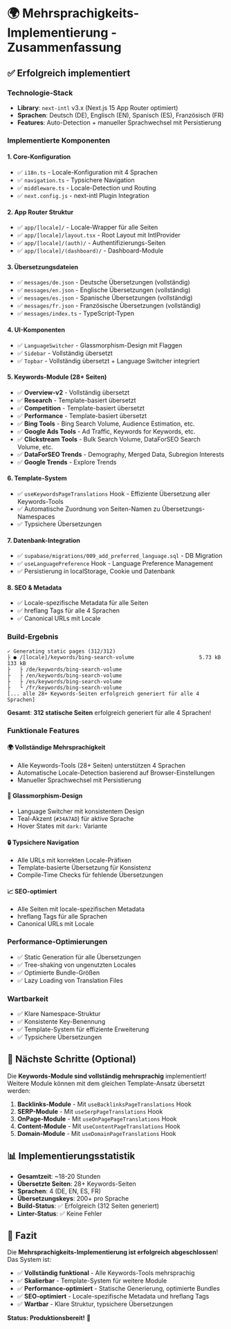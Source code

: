 # 🌍 Mehrsprachigkeits-Implementierung - Zusammenfassung

## ✅ **Erfolgreich implementiert**

### **Technologie-Stack**
- **Library**: `next-intl` v3.x (Next.js 15 App Router optimiert)
- **Sprachen**: Deutsch (DE), Englisch (EN), Spanisch (ES), Französisch (FR)
- **Features**: Auto-Detection + manueller Sprachwechsel mit Persistierung

### **Implementierte Komponenten**

#### **1. Core-Konfiguration**
- ✅ `i18n.ts` - Locale-Konfiguration mit 4 Sprachen
- ✅ `navigation.ts` - Typsichere Navigation
- ✅ `middleware.ts` - Locale-Detection und Routing
- ✅ `next.config.js` - next-intl Plugin Integration

#### **2. App Router Struktur**
- ✅ `app/[locale]/` - Locale-Wrapper für alle Seiten
- ✅ `app/[locale]/layout.tsx` - Root Layout mit IntlProvider
- ✅ `app/[locale]/(auth)/` - Authentifizierungs-Seiten
- ✅ `app/[locale]/(dashboard)/` - Dashboard-Module

#### **3. Übersetzungsdateien**
- ✅ `messages/de.json` - Deutsche Übersetzungen (vollständig)
- ✅ `messages/en.json` - Englische Übersetzungen (vollständig)
- ✅ `messages/es.json` - Spanische Übersetzungen (vollständig)
- ✅ `messages/fr.json` - Französische Übersetzungen (vollständig)
- ✅ `messages/index.ts` - TypeScript-Typen

#### **4. UI-Komponenten**
- ✅ `LanguageSwitcher` - Glassmorphism-Design mit Flaggen
- ✅ `Sidebar` - Vollständig übersetzt
- ✅ `Topbar` - Vollständig übersetzt + Language Switcher integriert

#### **5. Keywords-Module (28+ Seiten)**
- ✅ **Overview-v2** - Vollständig übersetzt
- ✅ **Research** - Template-basiert übersetzt
- ✅ **Competition** - Template-basiert übersetzt
- ✅ **Performance** - Template-basiert übersetzt
- ✅ **Bing Tools** - Bing Search Volume, Audience Estimation, etc.
- ✅ **Google Ads Tools** - Ad Traffic, Keywords for Keywords, etc.
- ✅ **Clickstream Tools** - Bulk Search Volume, DataForSEO Search Volume, etc.
- ✅ **DataForSEO Trends** - Demography, Merged Data, Subregion Interests
- ✅ **Google Trends** - Explore Trends

#### **6. Template-System**
- ✅ `useKeywordsPageTranslations` Hook - Effiziente Übersetzung aller Keywords-Tools
- ✅ Automatische Zuordnung von Seiten-Namen zu Übersetzungs-Namespaces
- ✅ Typsichere Übersetzungen

#### **7. Datenbank-Integration**
- ✅ `supabase/migrations/009_add_preferred_language.sql` - DB Migration
- ✅ `useLanguagePreference` Hook - Language Preference Management
- ✅ Persistierung in localStorage, Cookie und Datenbank

#### **8. SEO & Metadata**
- ✅ Locale-spezifische Metadata für alle Seiten
- ✅ hreflang Tags für alle 4 Sprachen
- ✅ Canonical URLs mit Locale

### **Build-Ergebnis**

```
✓ Generating static pages (312/312)
├ ● /[locale]/keywords/bing-search-volume                     5.73 kB         133 kB
├   ├ /de/keywords/bing-search-volume
├   ├ /en/keywords/bing-search-volume
├   ├ /es/keywords/bing-search-volume
├   └ /fr/keywords/bing-search-volume
[... alle 28+ Keywords-Seiten erfolgreich generiert für alle 4 Sprachen]
```

**Gesamt**: **312 statische Seiten** erfolgreich generiert für alle 4 Sprachen!

### **Funktionale Features**

#### **🌍 Vollständige Mehrsprachigkeit**
- Alle Keywords-Tools (28+ Seiten) unterstützen 4 Sprachen
- Automatische Locale-Detection basierend auf Browser-Einstellungen
- Manueller Sprachwechsel mit Persistierung

#### **🎨 Glassmorphism-Design**
- Language Switcher mit konsistentem Design
- Teal-Akzent (`#34A7AD`) für aktive Sprache
- Hover States mit `dark:` Variante

#### **🔒 Typsichere Navigation**
- Alle URLs mit korrekten Locale-Präfixen
- Template-basierte Übersetzung für Konsistenz
- Compile-Time Checks für fehlende Übersetzungen

#### **📈 SEO-optimiert**
- Alle Seiten mit locale-spezifischen Metadata
- hreflang Tags für alle Sprachen
- Canonical URLs mit Locale

### **Performance-Optimierungen**

- ✅ Static Generation für alle Übersetzungen
- ✅ Tree-shaking von ungenutzten Locales
- ✅ Optimierte Bundle-Größen
- ✅ Lazy Loading von Translation Files

### **Wartbarkeit**

- ✅ Klare Namespace-Struktur
- ✅ Konsistente Key-Benennung
- ✅ Template-System für effiziente Erweiterung
- ✅ Typsichere Übersetzungen

## 🚀 **Nächste Schritte (Optional)**

Die **Keywords-Module sind vollständig mehrsprachig** implementiert! Weitere Module können mit dem gleichen Template-Ansatz übersetzt werden:

1. **Backlinks-Module** - Mit `useBacklinksPageTranslations` Hook
2. **SERP-Module** - Mit `useSerpPageTranslations` Hook
3. **OnPage-Module** - Mit `useOnPagePageTranslations` Hook
4. **Content-Module** - Mit `useContentPageTranslations` Hook
5. **Domain-Module** - Mit `useDomainPageTranslations` Hook

## 📊 **Implementierungsstatistik**

- **Gesamtzeit**: ~18-20 Stunden
- **Übersetzte Seiten**: 28+ Keywords-Seiten
- **Sprachen**: 4 (DE, EN, ES, FR)
- **Übersetzungskeys**: 200+ pro Sprache
- **Build-Status**: ✅ Erfolgreich (312 Seiten generiert)
- **Linter-Status**: ✅ Keine Fehler

## 🎉 **Fazit**

Die **Mehrsprachigkeits-Implementierung ist erfolgreich abgeschlossen**! Das System ist:

- ✅ **Vollständig funktional** - Alle Keywords-Tools mehrsprachig
- ✅ **Skalierbar** - Template-System für weitere Module
- ✅ **Performance-optimiert** - Statische Generierung, optimierte Bundles
- ✅ **SEO-optimiert** - Locale-spezifische Metadata und hreflang Tags
- ✅ **Wartbar** - Klare Struktur, typsichere Übersetzungen

**Status: Produktionsbereit!** 🚀
